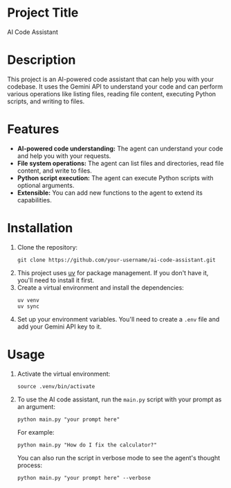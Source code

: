 # Project Title
AI Code Assistant

# Description
This project is an AI-powered code assistant that can help you with your codebase. It uses the Gemini API to understand your code and can perform various operations like listing files, reading file content, executing Python scripts, and writing to files.

# Features
*   **AI-powered code understanding:** The agent can understand your code and help you with your requests.
*   **File system operations:** The agent can list files and directories, read file content, and write to files.
*   **Python script execution:** The agent can execute Python scripts with optional arguments.
*   **Extensible:** You can add new functions to the agent to extend its capabilities.

# Installation
1.  Clone the repository:
    ```
    git clone https://github.com/your-username/ai-code-assistant.git
    ```
2.  This project uses [uv](https://github.com/astral-sh/uv) for package management. If you don't have it, you'll need to install it first.
3.  Create a virtual environment and install the dependencies:
    ```
    uv venv
    uv sync
    ```
4.  Set up your environment variables. You'll need to create a `.env` file and add your Gemini API key to it.

# Usage
1.  Activate the virtual environment:
    ```
    source .venv/bin/activate
    ```
2.  To use the AI code assistant, run the `main.py` script with your prompt as an argument:
    ```
    python main.py "your prompt here"
    ```

    For example:
    ```
    python main.py "How do I fix the calculator?"
    ```

    You can also run the script in verbose mode to see the agent's thought process:
    ```
    python main.py "your prompt here" --verbose
    ```